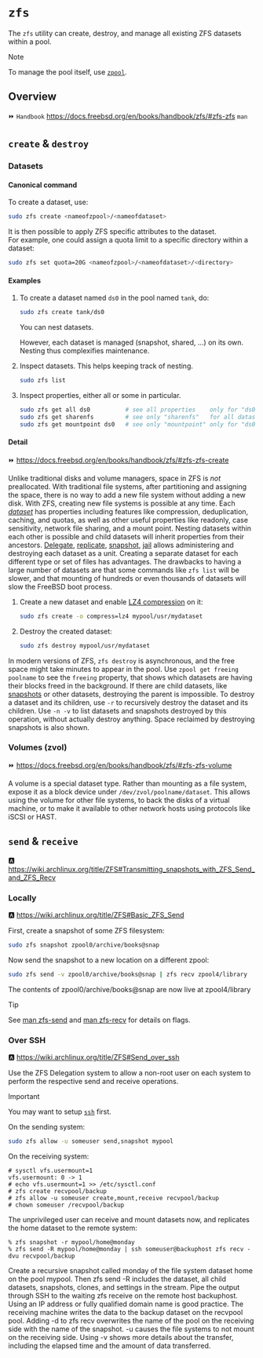 # `zfs`

The `zfs` utility can create, destroy, and manage all existing ZFS datasets within a pool.

> [!Note]
> To manage the pool itself, use [`zpool`](zpool.md).

## Overview

⏩ `Handbook` https://docs.freebsd.org/en/books/handbook/zfs/#zfs-zfs
 `man` 


## `create` & `destroy`

### Datasets

#### Canonical command

To create a dataset, use:

```sh
sudo zfs create <nameofzpool>/<nameofdataset>
```

It is then possible to apply ZFS specific attributes to the dataset.  
For example, one could assign a quota limit to a specific directory within a dataset:

```sh
sudo zfs set quota=20G <nameofzpool>/<nameofdataset>/<directory>
```




#### Examples

1. To create a dataset named `ds0` in the pool named `tank`, do:

   ```sh
   sudo zfs create tank/ds0
   ```

   You can nest datasets.
      
   However, each dataset is managed (snapshot, shared, …) on its own.  
   Nesting thus complexifies maintenance.

1. Inspect datasets. This helps keeping track of nesting.

   ```sh
   sudo zfs list
   ```

1. Inspect properties, either all or some in particular.

   ```sh
   sudo zfs get all ds0          # see all properties    only for "ds0"
   sudo zfs get sharenfs         # see only "sharenfs"   for all datasets
   sudo zfs get mountpoint ds0   # see only "mountpoint" only for "ds0"
   ```




#### Detail

⏩ https://docs.freebsd.org/en/books/handbook/zfs/#zfs-zfs-create

Unlike traditional disks and volume managers, space in ZFS is *not* preallocated. With traditional file systems, after partitioning and assigning the space, there is no way to add a new file system without adding a new disk. With ZFS, creating new file systems is possible at any time. Each [*dataset*](https://docs.freebsd.org/en/books/handbook/zfs/#zfs-term-dataset) has properties including features like compression, deduplication, caching, and quotas, as well as other useful properties like readonly, case sensitivity, network file sharing, and a mount point. Nesting datasets within each other is possible and child datasets will inherit properties from their ancestors. [Delegate](https://docs.freebsd.org/en/books/handbook/zfs/#zfs-zfs-allow), [replicate](https://docs.freebsd.org/en/books/handbook/zfs/#zfs-zfs-send), [snapshot](https://docs.freebsd.org/en/books/handbook/zfs/#zfs-zfs-snapshot), [jail](https://docs.freebsd.org/en/books/handbook/zfs/#zfs-zfs-jail) allows administering and destroying each dataset as a unit. Creating a separate dataset for each different type or set of files has advantages. The drawbacks to having a large number of datasets are that some commands like `zfs list` will be slower, and that mounting of hundreds or even thousands of datasets will slow the FreeBSD boot process.

1. Create a new dataset and enable [LZ4 compression](https://docs.freebsd.org/en/books/handbook/zfs/#zfs-term-compression-lz4) on it:

    ```sh
    sudo zfs create -o compress=lz4 mypool/usr/mydataset
    ```

1. Destroy the created dataset:

    ```sh
    sudo zfs destroy mypool/usr/mydataset
    ```

In modern versions of ZFS, `zfs destroy` is asynchronous, and the free space might take minutes to appear in the pool. Use `zpool get freeing poolname` to see the `freeing` property, that shows which datasets are having their blocks freed in the background. If there are child datasets, like [snapshots](https://docs.freebsd.org/en/books/handbook/zfs/#zfs-term-snapshot) or other datasets, destroying the parent is impossible. To destroy a dataset and its children, use `-r` to recursively destroy the dataset and its children. Use `-n -v` to list datasets and snapshots destroyed by this operation, without actually destroy anything. Space reclaimed by destroying snapshots is also shown.





### Volumes (zvol)

⏩ https://docs.freebsd.org/en/books/handbook/zfs/#zfs-zfs-volume

A volume is a special dataset type. Rather than mounting as a file system, expose it as a block device under `/dev/zvol/poolname/dataset`. This allows using the volume for other file systems, to back the disks of a virtual machine, or to make it available to other network hosts using protocols like iSCSI or HAST.






## `send` & `receive`

🅰️ https://wiki.archlinux.org/title/ZFS#Transmitting_snapshots_with_ZFS_Send_and_ZFS_Recv

### Locally

🅰️ https://wiki.archlinux.org/title/ZFS#Basic_ZFS_Send

First, create a snapshot of some ZFS filesystem:

```sh
sudo zfs snapshot zpool0/archive/books@snap
```

Now send the snapshot to a new location on a different zpool:

```sh
sudo zfs send -v zpool0/archive/books@snap | zfs recv zpool4/library
```

The contents of zpool0/archive/books@snap are now live at zpool4/library

> [!Tip]
> See [man zfs-send][man-zfs-send] and [man zfs-recv][man-zfs-recv] for details on flags.

### Over SSH

🅰️ https://wiki.archlinux.org/title/ZFS#Send_over_ssh

Use the ZFS Delegation system to allow a non-root user on each system to perform the respective send and receive operations. 

> [!Important]
> You may want to setup [`ssh`](../SSH/config.md) first.


On the sending system:

```sh
sudo zfs allow -u someuser send,snapshot mypool
```

On the receiving system:

```
# sysctl vfs.usermount=1
vfs.usermount: 0 -> 1
# echo vfs.usermount=1 >> /etc/sysctl.conf
# zfs create recvpool/backup
# zfs allow -u someuser create,mount,receive recvpool/backup
# chown someuser /recvpool/backup
```

The unprivileged user can receive and mount datasets now, and replicates the home dataset to the remote system:

```
% zfs snapshot -r mypool/home@monday
% zfs send -R mypool/home@monday | ssh someuser@backuphost zfs recv -dvu recvpool/backup
```

Create a recursive snapshot called monday of the file system dataset home on the pool mypool. Then zfs send -R includes the dataset, all child datasets, snapshots, clones, and settings in the stream. Pipe the output through SSH to the waiting zfs receive on the remote host backuphost. Using an IP address or fully qualified domain name is good practice. The receiving machine writes the data to the backup dataset on the recvpool pool. Adding -d to zfs recv overwrites the name of the pool on the receiving side with the name of the snapshot. -u causes the file systems to not mount on the receiving side. Using -v shows more details about the transfer, including the elapsed time and the amount of data transferred.








[man-zfs-send]: https://openzfs.github.io/openzfs-docs/man/8/zfs-send.8.html
[man-zfs-recv]: https://openzfs.github.io/openzfs-docs/man/8/zfs-recv.8.html
